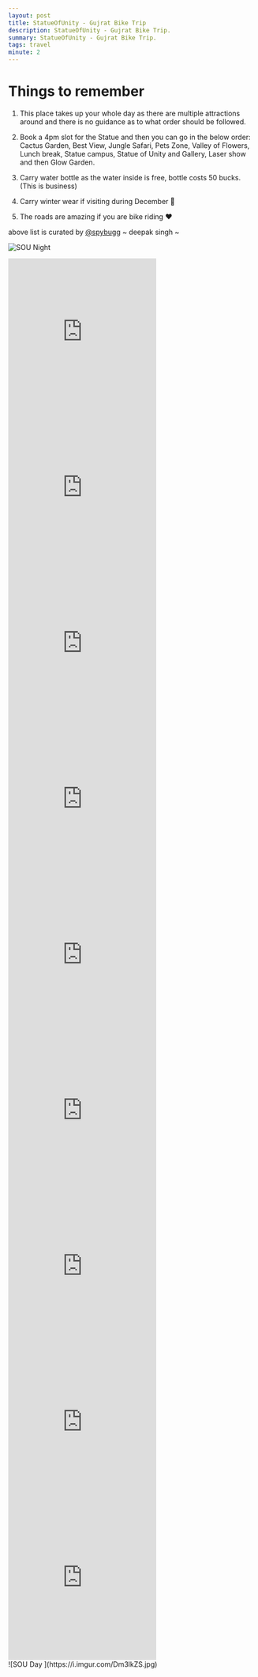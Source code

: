 ```yaml
---
layout: post
title: StatueOfUnity - Gujrat Bike Trip
description: StatueOfUnity - Gujrat Bike Trip.
summary: StatueOfUnity - Gujrat Bike Trip.
tags: travel
minute: 2
---
```


#  Things to remember 

1. This place takes up your whole day as there are multiple attractions around and there is no guidance as to what order should be followed.

2. Book a 4pm slot for the Statue and then you can go in the below order: Cactus Garden, Best View, Jungle Safari, Pets Zone, Valley of Flowers, Lunch break, Statue campus, Statue of Unity and Gallery, Laser show and then Glow Garden.

3. Carry water bottle as the water inside is free, bottle costs 50 bucks. (This is business)

4. Carry winter wear if visiting during December 🥶

5. The roads are amazing if you are bike riding ❤️

above list is curated by [@spybugg](https://www.instagram.com/spybugg)  ~ deepak singh ~


![SOU Night ](https://i.imgur.com/EMKRdSx.jpg)

<iframe width="auto" height="315" src="https://www.youtube.com/embed/KxF1C4MNJBA" title="YouTube video player" frameborder="0" allow="accelerometer; autoplay; clipboard-write; encrypted-media; gyroscope; picture-in-picture" allowfullscreen></iframe>
<br/>
<iframe width="auto" height="315" src="https://www.youtube.com/embed/4RUygPVHZF4" title="YouTube video player" frameborder="0" allow="accelerometer; autoplay; clipboard-write; encrypted-media; gyroscope; picture-in-picture" allowfullscreen></iframe>
<br/>
<iframe width="auto" height="315" src="https://www.youtube.com/embed/Rp2RRVxB7Po" title="YouTube video player" frameborder="0" allow="accelerometer; autoplay; clipboard-write; encrypted-media; gyroscope; picture-in-picture" allowfullscreen></iframe>
<br/>
<iframe width="auto" height="315" src="https://www.youtube.com/embed/FkQXgxUrgFw" title="YouTube video player" frameborder="0" allow="accelerometer; autoplay; clipboard-write; encrypted-media; gyroscope; picture-in-picture" allowfullscreen></iframe>
<br/>
<iframe width="auto" height="315" src="https://www.youtube.com/embed/SoqmEI684SM" title="YouTube video player" frameborder="0" allow="accelerometer; autoplay; clipboard-write; encrypted-media; gyroscope; picture-in-picture" allowfullscreen></iframe>
<br/>
<iframe width="auto" height="315" src="https://www.youtube.com/embed/YxFiovz2X8o" title="YouTube video player" frameborder="0" allow="accelerometer; autoplay; clipboard-write; encrypted-media; gyroscope; picture-in-picture" allowfullscreen></iframe>
<br/>
<iframe width="auto" height="315" src="https://www.youtube.com/embed/x3-JoYXNLDI" title="YouTube video player" frameborder="0" allow="accelerometer; autoplay; clipboard-write; encrypted-media; gyroscope; picture-in-picture" allowfullscreen></iframe>
<br/>
<iframe width="auto" height="315" src="https://www.youtube.com/embed/u5pEoX11jso" title="YouTube video player" frameborder="0" allow="accelerometer; autoplay; clipboard-write; encrypted-media; gyroscope; picture-in-picture" allowfullscreen></iframe>
<br/>
<iframe width="auto" height="315" src="https://www.youtube.com/embed/J81s1Q6P5R4" title="YouTube video player" frameborder="0" allow="accelerometer; autoplay; clipboard-write; encrypted-media; gyroscope; picture-in-picture" allowfullscreen></iframe>
<br/>
![SOU Day ](https://i.imgur.com/Dm3lkZS.jpg)

